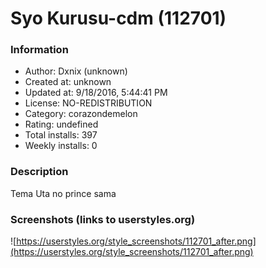 # Syo Kurusu-cdm (112701)

### Information
- Author: Dxnix (unknown)
- Created at: unknown
- Updated at: 9/18/2016, 5:44:41 PM
- License: NO-REDISTRIBUTION
- Category: corazondemelon
- Rating: undefined
- Total installs: 397
- Weekly installs: 0


### Description
Tema Uta no prince sama


### Screenshots (links to userstyles.org)
![https://userstyles.org/style_screenshots/112701_after.png](https://userstyles.org/style_screenshots/112701_after.png)



